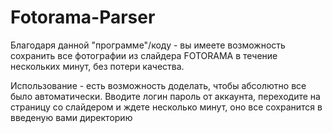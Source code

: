 # Fotorama-Parser
Благодаря данной "программе"/коду - вы имеете возможность сохранить все фотографии из слайдера FOTORAMA в течение нескольких минут, без потери качества.

Использование - есть возможность доделать, чтобы абсолютно все было автоматически. Вводите логин пароль от аккаунта, переходите на страницу со слайдером и ждете несколько минут, оно все сохранится в введеную вами директорию
